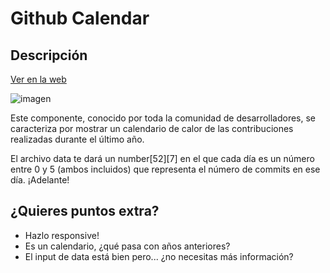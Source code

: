 # Github Calendar

## Descripción

[Ver en la web](https://github.com/kasimxo)

![imagen](https://github.com/user-attachments/assets/dbe1ecb6-3d6e-4ed3-8d47-d18f05e0ec5f)

Este componente, conocido por toda la comunidad de desarrolladores, se caracteriza por mostrar un calendario de calor de las contribuciones realizadas durante el último año.

El archivo data te dará un number[52][7] en el que cada día es un número entre 0 y 5 (ambos incluidos) que representa el número de commits en ese día. ¡Adelante!

## ¿Quieres puntos extra?
- Hazlo responsive!
- Es un calendario, ¿qué pasa con años anteriores?
- El input de data está bien pero... ¿no necesitas más información?
